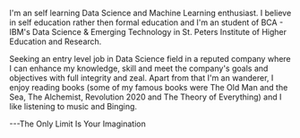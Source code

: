 I'm an self learning Data Science and Machine Learning enthusiast. I believe in self education rather then formal education and I'm an student of BCA - IBM's Data Science & Emerging Technology in St. Peters Institute of Higher Education and Research.

Seeking an entry level job in Data Science field in a reputed company where I can enhance my knowledge, skill and meet the company's goals and objectives with full integrity and zeal. Apart from that I'm an wanderer, I enjoy reading books (some of my famous books were The Old Man and the Sea, The Alchemist, Revolution 2020 and The Theory of Everything) and I like listening to music and Binging.


---The Only Limit Is Your Imagination
